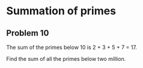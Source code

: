 # Summation of primes
## Problem 10
The sum of the primes below 10 is 2 + 3 + 5 + 7 = 17.

Find the sum of all the primes below two million.